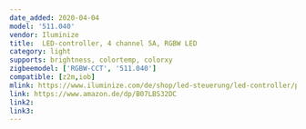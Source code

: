 ```yaml
---
date_added: 2020-04-04
model: '511.040'
vendor: Iluminize
title:  LED-controller, 4 channel 5A, RGBW LED
category: light
supports: brightness, colortemp, colorxy
zigbeemodel: ['RGBW-CCT', '511.040']
compatible: [z2m,iob]
mlink: https://www.iluminize.com/de/shop/led-steuerung/led-controller/product/484-511-040-zigbee-controller-5a.html
link: https://www.amazon.de/dp/B07LBS32DC
link2: 
link3: 
---
```


